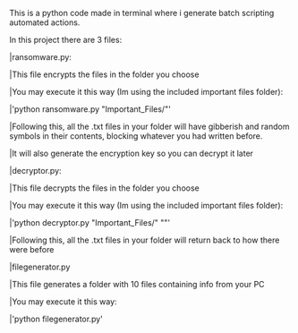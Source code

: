 This is a python code made in terminal where i generate batch scripting
automated actions.

In this project there are 3 files:



|ransomware.py:

|This file encrypts the files in the folder you choose

|You may execute it this way (Im using the included important files folder):

|'python ransomware.py "Important_Files/"'

|Following this, all the .txt files in your folder will have gibberish and random symbols in their contents, blocking whatever you had written before.

|It will also generate the encryption key so you can decrypt it later



|decryptor.py:

|This file decrypts the files in the folder you choose

|You may execute it this way (Im using the included important files folder):

|'python decryptor.py "Important_Files/" "<Generated Encryption Key>"'

|Following this, all the .txt files in your folder will return back to how there were before



|filegenerator.py

|This file generates a folder with 10 files containing info from your PC

|You may execute it this way:

|'python filegenerator.py'

